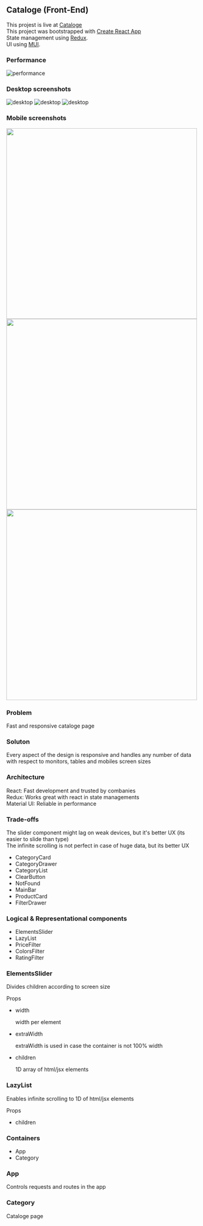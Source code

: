 <h2>Cataloge (Front-End)</h2>

This projest is live at [Cataloge](https://engmohamedsarhan.github.io/cataloge/#/) <br />
This project was bootstrapped with [Create React App](https://github.com/facebook/create-react-app) <br />
State management using [Redux](https://github.com/reduxjs/redux). <br />
UI using [MUI](https://github.com/mui-org/material-ui). <br />

<h3>Performance</h3>

![performance](/screenshots/performance.PNG)

<h3>Desktop screenshots</h3>

![desktop](/screenshots/desktop.PNG)
![desktop](/screenshots/desktop2.PNG)
![desktop](/screenshots/desktop3.PNG)

<h3>Mobile screenshots</h3>

<div style="display: flex; flex-wrap: wrap;"> 
  <img src='/screenshots/mobile.jpg' height='500' />
  <img src='/screenshots/mobile2.jpg' height='500' />
  <img src='/screenshots/mobile3.jpg' height='500' />
</div>

<h3>Problem</h3>

<p>
    Fast and responsive cataloge page
</p>

<h3>Soluton</h3>

<p>
    Every aspect of the design is responsive and handles any number of data with respect to monitors, tables and mobiles screen sizes
</p>

<h3>Architecture</h3>

<p >
    React: Fast development and trusted by combanies<br />
    Redux: Works great with react in state managements<br />
    Material UI: Reliable in performance<br />
</p>

<h3>Trade-offs</h3>

<p >
    The slider component might lag on weak devices, but it's better UX (its easier to slide than type) <br />
    The infinite scrolling is not perfect in case of huge data, but its better UX<br />
</p>

<ul>
  <li>CategoryCard</li>
  <li>CategoryDrawer</li>
  <li>CategoryList</li>
  <li>ClearButton</li>
  <li>NotFound</li>
  <li>MainBar</li>
  <li>ProductCard</li>
  <li>FilterDrawer</li>
</ul>

<h3>Logical & Representational components</h3>

<ul>
  <li>ElementsSlider</li>
  <li>LazyList</li>
  <li>PriceFilter</li>
  <li>ColorsFilter</li>
  <li>RatingFilter</li>
</ul>

<h3>ElementsSlider</h3>

<div >
    <p>Divides children according to screen size</p>
    <label>Props</label>
    <ul>
    <li>
        <label>width</label>
        <p>width per element</p>
    </li>
    <li>
        <label>extraWidth</label>
        <p>extraWidth is used in case the container is not 100% width</p>
    </li>
    <li>  
        <label>children</label>
        <p>1D array of html/jsx elements</p>
    </li>
    </ul>
</div>

<h3>LazyList</h3>

<div >
    <p>Enables infinite scrolling to 1D of html/jsx elements</p>
    <label>Props</label>
    <ul>
    <li>
        <label>children</label>
    </li>
    </ul>
</div>

<h3>Containers</h3>

<ul>
  <li>App</li>
  <li>Category</li>
</ul>

<h3>App</h3>

<p>Controls requests and routes in the app</p>

<h3>Category</h3>

<p>Cataloge page</p>
